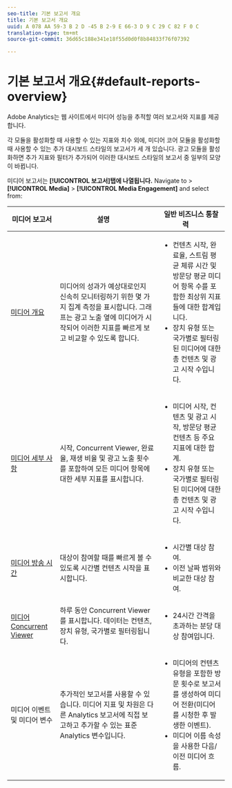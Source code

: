 ```yaml
---
seo-title: 기본 보고서 개요
title: 기본 보고서 개요
uuid: A 078 AA 59-3 B 2 D -45 B 2-9 E 66-3 D 9 C 29 C 82 F 0 C
translation-type: tm+mt
source-git-commit: 36d65c188e341e18f55d0d0f8b84833f76f07392

---
```



# 기본 보고서 개요{#default-reports-overview}

Adobe Analytics는 웹 사이트에서 미디어 성능을 추적할 여러 보고서와 지표를 제공합니다.

각 모듈을 활성화할 때 사용할 수 있는 지표와 치수 외에, 미디어 코어 모듈을 활성화할 때 사용할 수 있는 추가 대시보드 스타일의 보고서가 세 개 있습니다. 광고 모듈을 활성화하면 추가 지표와 필터가 추가되어 이러한 대시보드 스타일의 보고서 중 일부의 모양이 바뀝니다.

미디어 보고서는 **[!UICONTROL 보고서]탭에 나열됩니다.** Navigate to &gt; **[!UICONTROL Media]** &gt; **[!UICONTROL Media Engagement]** and select from:

| 미디어 보고서 | 설명     | 일반 비즈니스 통찰력       |
| --- | --- | --- |
| [미디어 개요](media-reports-overview.md) | 미디어의 성과가 예상대로인지 신속히 모니터링하기 위한 몇 가지 집계 측정을 표시합니다. 그래프는 광고 노출 옆에 미디어가 시작되어 이러한 지표를 빠르게 보고 비교할 수 있도록 합니다. | <ul> <li>컨텐츠 시작, 완료율, 스트림 평균 체류 시간 및 방문당 평균 미디어 항목 수를 포함한 최상위 지표들에 대한 합계입니다.  </li> <li>장치 유형 또는 국가별로 필터링된 미디어에 대한 총 컨텐츠 및 광고 시작 수입니다.  </li> </ul> |
| [미디어 세부 사항](media-reports-detail.md) | 시작, Concurrent Viewer, 완료율, 재생 비율 및 광고 노출 횟수를 포함하여 모든 미디어 항목에 대한 세부 지표를 표시합니다. | <ul> <li>미디어 시작, 컨텐츠 및 광고 시작, 방문당 평균 컨텐츠 등 주요 지표에 대한 합계.  </li> <li>장치 유형 또는 국가별로 필터링된 미디어에 대한 총 컨텐츠 및 광고 시작 수입니다.  </li> </ul> |
| [미디어 방송 시간](media-reports-daypart.md) | 대상이 참여할 때를 빠르게 볼 수 있도록 시간별 컨텐츠 시작을 표시합니다. | <ul> <li>시간별 대상 참여.  </li> <li>이전 날짜 범위와 비교한 대상 참여.  </li> </ul> |
| [미디어 Concurrent Viewer](media-concurrent-viewers.md) | 하루 동안 Concurrent Viewer를 표시합니다. 데이터는 컨텐츠, 장치 유형, 국가별로 필터링됩니다. | <ul> <li>24시간 간격을 초과하는 분당 대상 참여입니다.  </li> </ul> |
| 미디어 이벤트 및 미디어 변수 | 추가적인 보고서를 사용할 수 있습니다. 미디어 지표 및 차원은 다른 Analytics 보고서에 직접 보고하고 추가할 수 있는 표준 Analytics 변수입니다. | <ul> <li>미디어의 컨텐츠 유형을 포함한 방문 횟수로 보고서를 생성하여 미디어 전환(미디어를 시청한 후 발생한 이벤트).  </li> <li>미디어 이름 속성을 사용한 다음/이전 미디어 흐름.  </li> </ul> |
